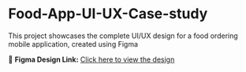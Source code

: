 # Food-App-UI-UX-Case-study
This project showcases the complete UI/UX design for a food ordering mobile application, created using Figma

🔗 **Figma Design Link:** [Click here to view the design](https://www.figma.com/design/P9bvcRDZhJId9pYcglyqYU/Untitled?node-id=1-1282&t=ubc3g4Fq9r6A2cNz-1)
